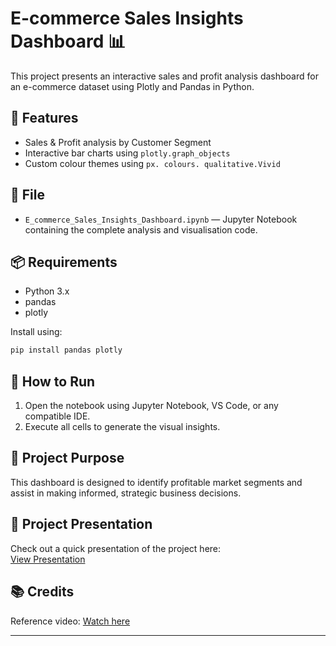 # E-commerce Sales Insights Dashboard 📊

This project presents an interactive sales and profit analysis dashboard for an e-commerce dataset using Plotly and Pandas in Python.

## 🔧 Features

- Sales & Profit analysis by Customer Segment  
- Interactive bar charts using `plotly.graph_objects`  
- Custom colour themes using `px. colours. qualitative.Vivid`

## 📁 File

- `E_commerce_Sales_Insights_Dashboard.ipynb` — Jupyter Notebook containing the complete analysis and visualisation code.

## 📦 Requirements

- Python 3.x  
- pandas  
- plotly  

Install using:

```bash
pip install pandas plotly
```

## 🚀 How to Run

1. Open the notebook using Jupyter Notebook, VS Code, or any compatible IDE.  
2. Execute all cells to generate the visual insights.

## 📌 Project Purpose

This dashboard is designed to identify profitable market segments and assist in making informed, strategic business decisions.

## 🎯 Project Presentation

Check out a quick presentation of the project here:  
[View Presentation](https://www.canva.com/design/DAGluqZQb4o/QB15ysub5kTTIIPYKzgaMw/view?utm_content=DAGluqZQb4o&utm_campaign=designshare&utm_medium=link2&utm_source=uniquelinks&utlId=h8ba182d82f)

## 📚 Credits

Reference video: [Watch here](https://youtu.be/cYKZltrlorQ)

---

